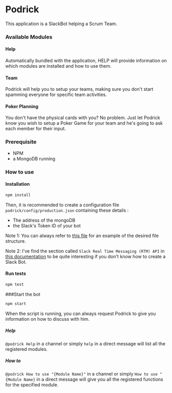 
# Podrick

This application is a SlackBot helping a Scrum Team.

### Available Modules
#### Help
Automatically bundled with the application, HELP will provide information on which modules are installed and how to use them.
#### Team
Podrick will help you to setup your teams, making sure you don't start spamming everyone for specific team activities.
#### Poker Planning
You don't have the physical cards with you? No problem. Just let Podrick know you wish to setup a Poker Game for your team and he's going to ask each member for their input.

### Prerequisite
* NPM
* a MongoDB running

### How to use
#### Installation
```bash
npm install
```
Then, it is recommended to create a configuration file `podrick/config/production.json` containing these details :
* The address of the mongoDB
* the Slack's Token ID of your bot

Note 1: You can always refer to [this file](config/example.json) for an example of the desired file structure.

Note 2: I've find the section called `Slack Real Time Messaging (RTM) API` in [this documentation](https://www.fullstackpython.com/blog/build-first-slack-bot-python.html) to be quite interesting if you don't know how to create a Slack Bot.

#### Run tests
```bash
npm test
```
###Start the bot
```bash
npm start
```

When the script is running, you can always request Podrick to give you information on how to discuss with him.

##### Help
`@podrick Help` in a channel or simply `help` in a direct message will list all the registered modules.

##### How to
`@podrick How to use "{Module Name}"` in a channel or simply `How to use "{Module Name}` in a direct message will give you all the registered functions for the specified module.
